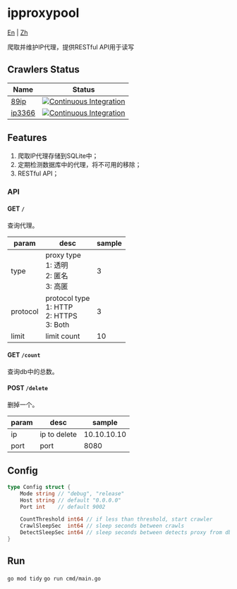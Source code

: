 # ipproxypool
[En](https://github.com/BD777/ipproxypool/blob/main/README.md)
|
[Zh](https://github.com/BD777/ipproxypool/blob/main/README_ZH.md)


爬取并维护IP代理，提供RESTful API用于读写

## Crawlers Status
| Name | Status |
| --- | --- |
| [89ip](https://www.89ip.cn) | [![Continuous Integration](https://github.com/BD777/ipproxypool/actions/workflows/detect_crawler_89ip.yml/badge.svg)](https://github.com/BD777/ipproxypool/actions/workflows/detect_crawler_89ip.yml) |
| [ip3366](http://www.ip3366.net/free) | [![Continuous Integration](https://github.com/BD777/ipproxypool/actions/workflows/detect_crawler_ip3366.yml/badge.svg)](https://github.com/BD777/ipproxypool/actions/workflows/detect_crawler_ip3366.yml) |

## Features
1. 爬取IP代理存储到SQLite中；
2. 定期检测数据库中的代理，将不可用的移除；
3. RESTful API；

### API
#### **GET** `/`
查询代理。

| param | desc | sample |
| -- | -- | -- |
| type | proxy type<br/>1: 透明<br/>2: 匿名<br/>3: 高匿 | 3 |
| protocol | protocol type<br/>1: HTTP<br/>2: HTTPS<br/>3: Both | 3 |
| limit | limit count | 10 |

#### **GET** `/count`
查询db中的总数。

#### **POST** `/delete`
删掉一个。

| param | desc | sample |
| -- | -- | -- |
| ip | ip to delete | 10.10.10.10 |
| port | port | 8080 |

## Config
```go
type Config struct {
	Mode string // "debug", "release"
	Host string // default "0.0.0.0"
	Port int    // default 9002

	CountThreshold int64 // if less than threshold, start crawler
	CrawlSleepSec  int64 // sleep seconds between crawls
	DetectSleepSec int64 // sleep seconds between detects proxy from db
}
```

## Run
`go mod tidy`
`go run cmd/main.go`

